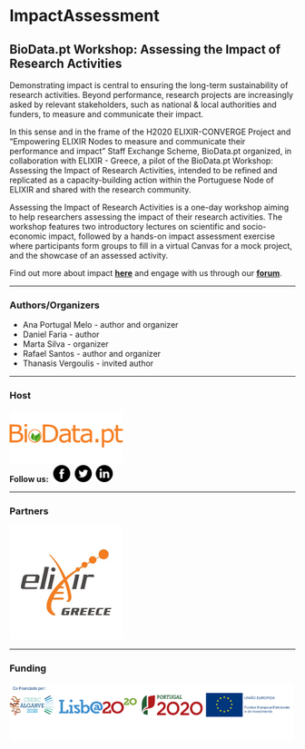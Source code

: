 # ImpactAssessment

## BioData.pt Workshop: Assessing the Impact of Research Activities

Demonstrating impact is central to ensuring the long-term sustainability of research activities. Beyond performance, research projects are increasingly asked by relevant stakeholders, such as national & local authorities and funders, to measure and communicate their impact. 

In this sense and in the frame of the H2020 ELIXIR-CONVERGE Project and “Empowering ELIXIR Nodes to measure and communicate their performance and impact” Staff Exchange Scheme, BioData.pt organized, in collaboration with ELIXIR - Greece, a pilot of the BioData.pt Workshop: Assessing the Impact of Research Activities, intended to be refined and replicated as a capacity-building action within the Portuguese Node of ELIXIR and shared with the research community.

Assessing the Impact of Research Activities is a one-day workshop aiming to help researchers assessing the impact of their research activities. The workshop features two introductory lectures on scientific and socio-economic impact, followed by a hands-on impact assessment exercise where participants form groups to fill in a virtual Canvas for a mock project, and the showcase of an assessed activity.

Find out more about impact [**here**](http://impact.biodata.pt/index.html) and engage with us through our [**forum**](https://forum.biodata.pt).

---
### Authors/Organizers
* Ana Portugal Melo - author and organizer
* Daniel Faria - author
* Marta Silva - organizer
* Rafael Santos - author and organizer
* Thanasis Vergoulis - invited author

---
### Host
<a href="https://biodata.pt/"><img src="./Files/BioData.png" alt="BioData.pt" width="200px"></a>
<br>
**Follow us:**&nbsp;&nbsp;<a href="https://www.facebook.com/BioData.pt"><img src="./Files/facebook.png" alt="Facebook" width="30px"></a>&nbsp;&nbsp;<a href="https://twitter.com/BioData_pt"><img src="./Files/twitter.png" alt="Twitter" width="30px"></a>&nbsp;&nbsp;<a href="https://www.linkedin.com/company/biodata-pt/"><img src="./Files/linkedin.png" alt="LinkedIn" width="30px"></a>

---
### Partners

<a href="https://www.elixir-greece.org/"><img src="./Files/ELIXIR-GR.jpg" alt="ELIXIR-GR" width="200px"></a>

---
### Funding
<img src="./Files/parceiros.png" width="500px">
